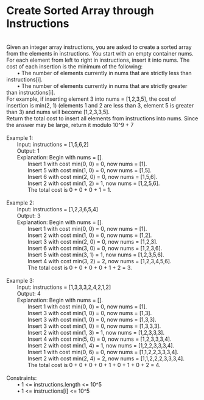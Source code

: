 <h1>Create Sorted Array through Instructions</h1>
<p>
<br>
Given an integer array instructions, you are asked to create a sorted array from the elements in instructions. You start with an empty container nums. For each element from left to right in instructions, insert it into nums. The cost of each insertion is the minimum of the following:<br>
&emsp;&emsp;•	The number of elements currently in nums that are strictly less than instructions[i].<br>
&emsp;&emsp;•	The number of elements currently in nums that are strictly greater than instructions[i].<br>
For example, if inserting element 3 into nums = [1,2,3,5], the cost of insertion is min(2, 1) (elements 1 and 2 are less than 3, element 5 is greater than 3) and nums will become [1,2,3,3,5].<br>
Return the total cost to insert all elements from instructions into nums. Since the answer may be large, return it modulo 10^9 + 7<br>
<br> 
Example 1:<br>
&emsp;&emsp;Input: instructions = [1,5,6,2]<br>
&emsp;&emsp;Output: 1<br>
&emsp;&emsp;Explanation: Begin with nums = [].<br>
&emsp;&emsp;&emsp;&emsp;Insert 1 with cost min(0, 0) = 0, now nums = [1].<br>
&emsp;&emsp;&emsp;&emsp;Insert 5 with cost min(1, 0) = 0, now nums = [1,5].<br>
&emsp;&emsp;&emsp;&emsp;Insert 6 with cost min(2, 0) = 0, now nums = [1,5,6].<br>
&emsp;&emsp;&emsp;&emsp;Insert 2 with cost min(1, 2) = 1, now nums = [1,2,5,6].<br>
&emsp;&emsp;&emsp;&emsp;The total cost is 0 + 0 + 0 + 1 = 1.<br>
<br>
Example 2:<br>
&emsp;&emsp;Input: instructions = [1,2,3,6,5,4]<br>
&emsp;&emsp;Output: 3<br>
&emsp;&emsp;Explanation: Begin with nums = [].<br>
&emsp;&emsp;&emsp;&emsp;Insert 1 with cost min(0, 0) = 0, now nums = [1].<br>
&emsp;&emsp;&emsp;&emsp;Insert 2 with cost min(1, 0) = 0, now nums = [1,2].<br>
&emsp;&emsp;&emsp;&emsp;Insert 3 with cost min(2, 0) = 0, now nums = [1,2,3].<br>
&emsp;&emsp;&emsp;&emsp;Insert 6 with cost min(3, 0) = 0, now nums = [1,2,3,6].<br>
&emsp;&emsp;&emsp;&emsp;Insert 5 with cost min(3, 1) = 1, now nums = [1,2,3,5,6].<br>
&emsp;&emsp;&emsp;&emsp;Insert 4 with cost min(3, 2) = 2, now nums = [1,2,3,4,5,6].<br>
&emsp;&emsp;&emsp;&emsp;The total cost is 0 + 0 + 0 + 0 + 1 + 2 = 3.<br>
<br>
Example 3:<br>
&emsp;&emsp;Input: instructions = [1,3,3,3,2,4,2,1,2]<br>
&emsp;&emsp;Output: 4<br>
&emsp;&emsp;Explanation: Begin with nums = [].<br>
&emsp;&emsp;&emsp;&emsp;Insert 1 with cost min(0, 0) = 0, now nums = [1].<br>
&emsp;&emsp;&emsp;&emsp;Insert 3 with cost min(1, 0) = 0, now nums = [1,3].<br>
&emsp;&emsp;&emsp;&emsp;Insert 3 with cost min(1, 0) = 0, now nums = [1,3,3].<br>
&emsp;&emsp;&emsp;&emsp;Insert 3 with cost min(1, 0) = 0, now nums = [1,3,3,3].<br>
&emsp;&emsp;&emsp;&emsp;Insert 2 with cost min(1, 3) = 1, now nums = [1,2,3,3,3].<br>
&emsp;&emsp;&emsp;&emsp;Insert 4 with cost min(5, 0) = 0, now nums = [1,2,3,3,3,4].<br>
&emsp;&emsp;&emsp;&emsp;Insert 2 with cost min(1, 4) = 1, now nums = [1,2,2,3,3,3,4].<br>
&emsp;&emsp;&emsp;&emsp;Insert 1 with cost min(0, 6) = 0, now nums = [1,1,2,2,3,3,3,4].<br>
&emsp;&emsp;&emsp;&emsp;Insert 2 with cost min(2, 4) = 2, now nums = [1,1,2,2,2,3,3,3,4].<br>
&emsp;&emsp;&emsp;&emsp;The total cost is 0 + 0 + 0 + 0 + 1 + 0 + 1 + 0 + 2 = 4.<br>
<br> 
Constraints:<br>
&emsp;&emsp;•	1 <= instructions.length <= 10^5<br>
&emsp;&emsp;•	1 <= instructions[i] <= 10^5<br>
<br></p>
